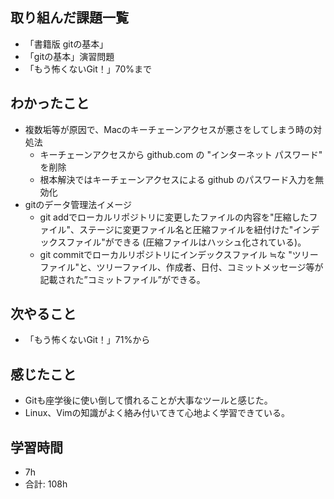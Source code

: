 ## 取り組んだ課題一覧

- 「書籍版 gitの基本」
- 「gitの基本」演習問題
- 「もう怖くないGit！」70%まで

## わかったこと
- 複数垢等が原因で、Macのキーチェーンアクセスが悪さをしてしまう時の対処法
   - キーチェーンアクセスから github.com の "インターネット パスワード" を削除
   - 根本解決ではキーチェーンアクセスによる github のパスワード入力を無効化
- gitのデータ管理法イメージ
    - git addでローカルリポジトリに変更したファイルの内容を"圧縮したファイル"、ステージに変更ファイル名と圧縮ファイルを紐付けた"インデックスファイル"ができる (圧縮ファイルはハッシュ化されている)。
   - git commitでローカルリポジトリにインデックスファイル ≒な "ツリーファイル"と、ツリーファイル、作成者、日付、コミットメッセージ等が記載された”コミットファイル”ができる。
## 次やること
- 「もう怖くないGit！」71%から

## 感じたこと
 - Gitも座学後に使い倒して慣れることが大事なツールと感じた。
- Linux、Vimの知識がよく絡み付いてきて心地よく学習できている。


## 学習時間

- 7h
- 合計: 108h